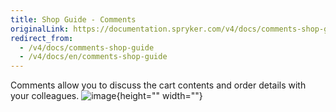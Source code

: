 ```yaml
---
title: Shop Guide - Comments
originalLink: https://documentation.spryker.com/v4/docs/comments-shop-guide
redirect_from:
  - /v4/docs/comments-shop-guide
  - /v4/docs/en/comments-shop-guide
---
```


Comments allow you to discuss the cart contents and order details with your colleagues.
![image](https://spryker.s3.eu-central-1.amazonaws.com/docs/User+Guides/Shop+User+Guides/Comments/comments-gif.gif){height="" width=""}

